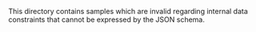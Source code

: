 This directory contains samples which are invalid regarding
internal data constraints that cannot be expressed by the
JSON schema.